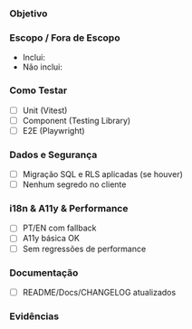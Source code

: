### Objetivo
<!-- contexto curto -->

### Escopo / Fora de Escopo
- Inclui:
- Não inclui:

### Como Testar
- [ ] Unit (Vitest)
- [ ] Component (Testing Library)
- [ ] E2E (Playwright)

### Dados e Segurança
- [ ] Migração SQL e RLS aplicadas (se houver)
- [ ] Nenhum segredo no cliente

### i18n & A11y & Performance
- [ ] PT/EN com fallback
- [ ] A11y básica OK
- [ ] Sem regressões de performance

### Documentação
- [ ] README/Docs/CHANGELOG atualizados

### Evidências
<!-- prints, diffs, logs -->

